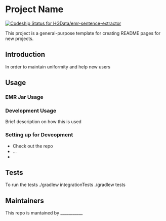 # Project Name

[ ![Codeship Status for HGData/emr-sentence-extractor](https://codeship.com/projects/08d480d0-598b-0133-cf13-4e8f80416610/status?branch=master)](https://codeship.com/projects/110081)

This project is a general-purpose template for creating README pages for new projects.

## Introduction
In order to maintain uniformity and help new users 

## Usage 
### EMR Jar Usage
### Development Usage
Brief description on how this is used 
### Setting up for Deveopment
* Check out the repo
* ...
* 

## Tests
To run the tests
./gradlew integrationTests
./gradlew tests

## Maintainers
This repo is mantained by ___________

